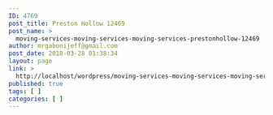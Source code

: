 ```yaml
---
ID: 4769
post_title: Preston Hollow 12469
post_name: >
  moving-services-moving-services-moving-services-prestonhollow-12469
author: mrgabonijeff@gmail.com
post_date: 2018-03-28 01:38:34
layout: page
link: >
  http://localhost/wordpress/moving-services-moving-services-moving-services-prestonhollow-12469/
published: true
tags: [ ]
categories: [ ]
---
```

